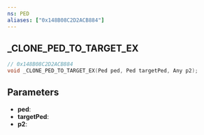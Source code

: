 ```yaml
---
ns: PED
aliases: ["0x148B08C2D2ACB884"]
---
```

## _CLONE_PED_TO_TARGET_EX

```c
// 0x148B08C2D2ACB884
void _CLONE_PED_TO_TARGET_EX(Ped ped, Ped targetPed, Any p2);
```


## Parameters
* **ped**: 
* **targetPed**: 
* **p2**: 

